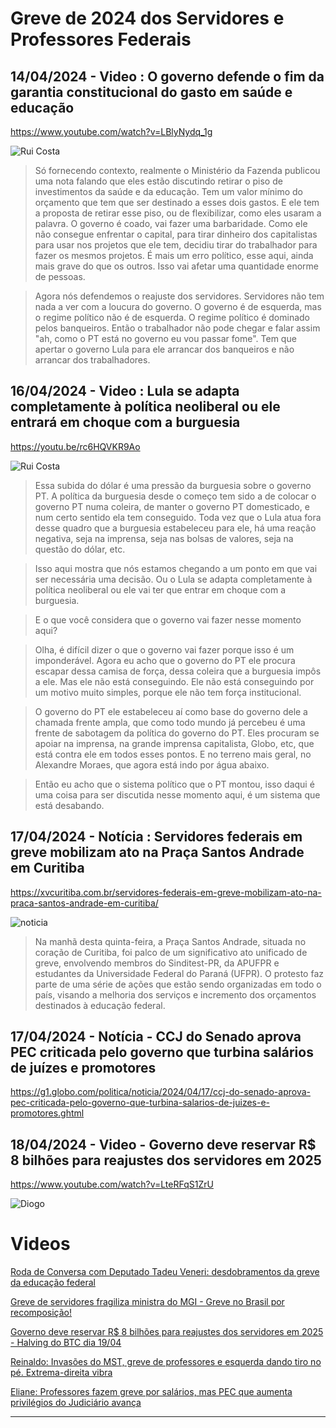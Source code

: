 
# Greve de 2024 dos Servidores e Professores Federais

## 14/04/2024 - Video :  O governo defende o fim da garantia constitucional do gasto em saúde e educação 

https://www.youtube.com/watch?v=LBlyNydq_1g

![Rui Costa](https://img.youtube.com/vi/LBlyNydq_1g/1.jpg)

> Só fornecendo contexto, realmente o Ministério da Fazenda publicou uma nota falando que eles estão discutindo retirar o piso de investimentos da saúde e da educação. Tem um valor mínimo do orçamento que tem que ser destinado a esses dois gastos. E ele tem a proposta de retirar esse piso, ou de flexibilizar, como eles usaram a palavra. O governo é coado, vai fazer uma barbaridade. Como ele não consegue enfrentar o capital, para tirar dinheiro dos capitalistas para usar nos projetos que ele tem, decidiu tirar do trabalhador para fazer os mesmos projetos. É mais um erro político, esse aqui, ainda mais grave do que os outros. Isso vai afetar uma quantidade enorme de pessoas.

> Agora nós defendemos o reajuste dos servidores. Servidores não tem nada a ver com a loucura do governo. O governo é de esquerda, mas o regime político não é de esquerda. O regime político é dominado pelos banqueiros. Então o trabalhador não pode chegar e falar assim "ah, como o PT está no governo eu vou passar fome". Tem que apertar o governo Lula para ele arrancar dos banqueiros e não arrancar dos trabalhadores. 


## 16/04/2024 - Video : Lula se adapta completamente à política neoliberal ou ele entrará em choque com a burguesia

https://youtu.be/rc6HQVKR9Ao

![Rui Costa](https://img.youtube.com/vi/rc6HQVKR9Ao/1.jpg)

> Essa subida do dólar é uma pressão da burguesia sobre o governo PT. A política da burguesia desde o começo tem sido a de colocar o governo PT numa coleira, de manter o governo PT domesticado, e num certo sentido ela tem conseguido. Toda vez que o Lula atua fora desse quadro que a burguesia estabeleceu para ele, há uma reação negativa, seja na imprensa, seja nas bolsas de valores, seja na questão do dólar, etc.

> Isso aqui mostra que nós estamos chegando a um ponto em que vai ser necessária uma
decisão. Ou o Lula se adapta completamente à política neoliberal ou ele vai ter que entrar em choque com a burguesia.

> E o que você considera que o governo vai fazer nesse momento aqui?

> Olha, é difícil dizer o que o governo vai fazer porque isso é um imponderável.
Agora eu acho que o governo do PT ele procura escapar dessa camisa de força, dessa coleira que a burguesia impôs a ele. Mas ele não está conseguindo. Ele não está conseguindo por um motivo muito simples, porque ele não tem força institucional.

> O governo do PT ele estabeleceu aí como base do governo dele a chamada frente ampla, que como todo mundo já percebeu é uma frente de sabotagem da política do governo do PT. Eles procuram se apoiar na imprensa, na grande imprensa capitalista, Globo, etc, que está contra ele em todos esses pontos. E no terreno mais geral, no Alexandre Moraes, que agora está indo por água abaixo. 

> Então eu acho que o sistema político que o PT montou, isso daqui é uma coisa para ser discutida nesse momento aqui, é um sistema que está desabando.

## 17/04/2024 - Notícia : Servidores federais em greve mobilizam ato na Praça Santos Andrade em Curitiba

https://xvcuritiba.com.br/servidores-federais-em-greve-mobilizam-ato-na-praca-santos-andrade-em-curitiba/

![noticia](https://xvcuritiba.com.br/wp-content/uploads/2024/04/437962502_946671197459842_7609752838606925998_n-860x645.jpg.webp) 

> Na manhã desta quinta-feira, a Praça Santos Andrade, situada no coração de Curitiba, foi palco de um significativo ato unificado de greve, envolvendo membros do Sinditest-PR, da APUFPR e estudantes da Universidade Federal do Paraná (UFPR). O protesto faz parte de uma série de ações que estão sendo organizadas em todo o país, visando a melhoria dos serviços e incremento dos orçamentos destinados à educação federal.

## 17/04/2024 - Notícia - CCJ do Senado aprova PEC criticada pelo governo que turbina salários de juízes e promotores

https://g1.globo.com/politica/noticia/2024/04/17/ccj-do-senado-aprova-pec-criticada-pelo-governo-que-turbina-salarios-de-juizes-e-promotores.ghtml

## 18/04/2024 - Video - Governo deve reservar R$ 8 bilhões para reajustes dos servidores em 2025

https://www.youtube.com/watch?v=LteRFqS1ZrU

![Diogo](https://img.youtube.com/vi/LteRFqS1ZrU/1.jpg)





# Videos

[ Roda de Conversa com Deputado Tadeu Veneri: desdobramentos da greve da educação federal](https://www.youtube.com/watch?v=6dU2AsCxq_o)

[Greve de servidores fragiliza ministra do MGI - Greve no Brasil por recomposição!](https://www.youtube.com/watch?v=cK-jUjhLfCE)

[Governo deve reservar R$ 8 bilhões para reajustes dos servidores em 2025 - Halving do BTC dia 19/04](https://www.youtube.com/watch?v=LteRFqS1ZrU)

[Reinaldo: Invasões do MST, greve de professores e esquerda dando tiro no pé. Extrema-direita vibra](https://www.youtube.com/watch?v=_3OZyCwBaXk)

[Eliane: Professores fazem greve por salários, mas PEC que aumenta privilégios do Judiciário avança](https://www.youtube.com/watch?v=WYsyRnPcias)

---





